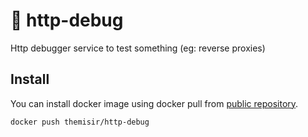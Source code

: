 # 🐜 http-debug
Http debugger service to test something (eg: reverse proxies)

## Install

You can install docker image using docker pull from [public repository](https://hub.docker.com/r/themisir/http-debug).

```sh
docker push themisir/http-debug
```